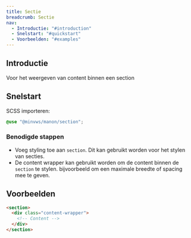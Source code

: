 ```yaml
---
title: Sectie
breadcrumb: Sectie
nav:
  - Introductie: "#introduction"
  - Snelstart: "#quickstart"
  - Voorbeelden: "#examples"
---
```

<h2 id="introduction">Introductie</h2>

<p id="introduction">Voor het weergeven van content binnen een section</p>

<h2 id="quickstart">Snelstart</h2>

SCSS importeren:

```scss
@use "@minvws/manon/section";
```

### Benodigde stappen

- Voeg styling toe aan `section`. Dit kan gebruikt worden voor het stylen van secties.
- De content wrapper kan gebruikt worden om de content binnen de `section` te stylen. bijvoorbeeld om een maximale breedte of spacing mee te geven.

<h2 id="examples">Voorbeelden</h2>

```html
<section>
  <div class="content-wrapper">
    <!-- Content -->
  </div>
</section>
```
